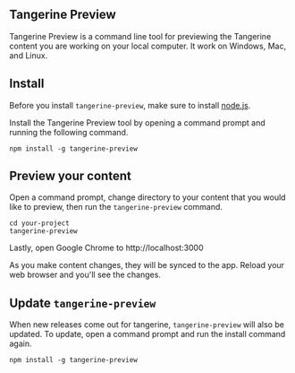 ## Tangerine Preview
Tangerine Preview is a command line tool for previewing the Tangerine content you are working on your local computer. It work on Windows, Mac, and Linux. 


## Install
Before you install `tangerine-preview`, make sure to install [node.js](https://nodejs.org/en/). 

Install the Tangerine Preview tool by opening a command prompt and running the following command.
```
npm install -g tangerine-preview
```

## Preview your content
Open a command prompt, change directory to your content that you would like to preview, then run the `tangerine-preview` command.

```
cd your-project
tangerine-preview
```

Lastly, open Google Chrome to http://localhost:3000

As you make content changes, they will be synced to the app. Reload your web browser and you'll see the changes.


## Update `tangerine-preview`
When new releases come out for tangerine, `tangerine-preview` will also be updated. To update, open a command prompt and run the install command again.

```
npm install -g tangerine-preview
```



